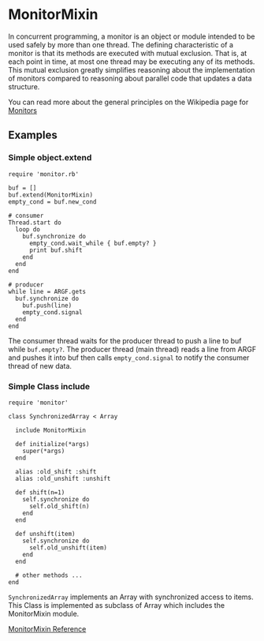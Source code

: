 # MonitorMixin

In concurrent programming, a monitor is an object or module intended to be
used safely by more than one thread.  The defining characteristic of a monitor
is that its methods are executed with mutual exclusion.  That is, at each
point in time, at most one thread may be executing any of its methods. This
mutual exclusion greatly simplifies reasoning about the implementation of
monitors compared to reasoning about parallel code that updates a data
structure.

You can read more about the general principles on the Wikipedia page for
[Monitors](http://en.wikipedia.org/wiki/Monitor_%28synchronization%29)

## Examples

### Simple object.extend

    require 'monitor.rb'

    buf = []
    buf.extend(MonitorMixin)
    empty_cond = buf.new_cond

    # consumer
    Thread.start do
      loop do
        buf.synchronize do
          empty_cond.wait_while { buf.empty? }
          print buf.shift
        end
      end
    end

    # producer
    while line = ARGF.gets
      buf.synchronize do
        buf.push(line)
        empty_cond.signal
      end
    end

The consumer thread waits for the producer thread to push a line to buf while
`buf.empty?`.  The producer thread (main thread) reads a line from ARGF and
pushes it into buf then calls `empty_cond.signal` to notify the consumer
thread of new data.

### Simple Class include

    require 'monitor'

    class SynchronizedArray < Array

      include MonitorMixin

      def initialize(*args)
        super(*args)
      end

      alias :old_shift :shift
      alias :old_unshift :unshift

      def shift(n=1)
        self.synchronize do
          self.old_shift(n)
        end
      end

      def unshift(item)
        self.synchronize do
          self.old_unshift(item)
        end
      end

      # other methods ...
    end

`SynchronizedArray` implements an Array with synchronized access to items.
This Class is implemented as subclass of Array which includes the MonitorMixin
module.

[MonitorMixin Reference](https://ruby-doc.org/stdlib-2.6/libdoc/monitor/rdoc/MonitorMixin.html)

